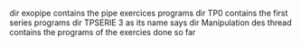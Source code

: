 dir exopipe contains the pipe exercices programs
dir TP0 contains the first series programs
dir TPSERIE 3 as its name says
dir Manipulation des thread contains the programs of the exercies done so far
